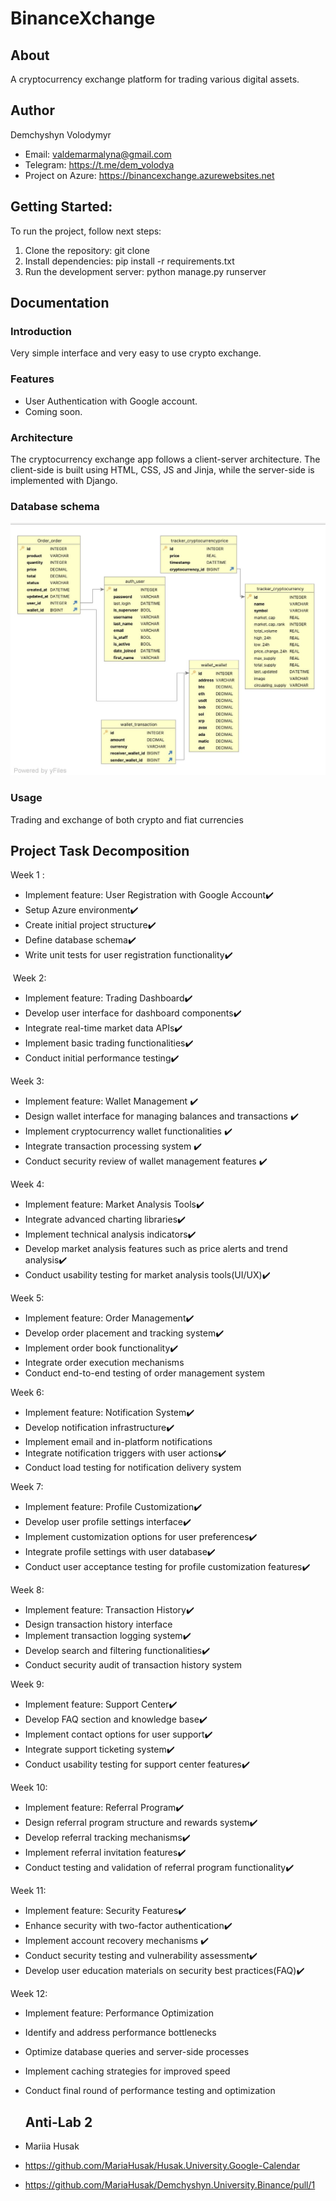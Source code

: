 # BinanceXchange

## About

A cryptocurrency exchange platform for trading various digital assets.

## Author

Demchyshyn Volodymyr

- Email: valdemarmalyna@gmail.com
- Telegram: https://t.me/dem_volodya
- Project on Azure: https://binancexchange.azurewebsites.net

## Getting Started:

To run the project, follow next steps:

1. Clone the repository: git clone
2. Install dependencies: pip install -r requirements.txt
3. Run the development server: python manage.py runserver

## Documentation

### Introduction

Very simple interface and very easy to use crypto exchange.

### Features

- User Authentication with Google account.
- Coming soon.

### Architecture

The cryptocurrency exchange app follows a client-server architecture. The client-side is built using HTML, CSS, JS and
Jinja, while the server-side is implemented with Django.

### Database schema 
![Database.jpg](Database.jpg "Database") 

### Usage

Trading and exchange of both crypto and fiat currencies

## Project Task Decomposition

Week 1 :️

- Implement feature: User Registration with Google Account✔️
- Setup Azure environment✔️
- Create initial project structure✔️
- Define database schema✔️
- Write unit tests for user registration functionality✔️

️
Week 2:

- Implement feature: Trading Dashboard✔️
- Develop user interface for dashboard components✔️
- Integrate real-time market data APIs✔️
- Implement basic trading functionalities✔️
- Conduct initial performance testing✔️

Week 3:

- Implement feature: Wallet Management ✔️
- Design wallet interface for managing balances and transactions ✔️
- Implement cryptocurrency wallet functionalities ✔️
- Integrate transaction processing system ✔️
- Conduct security review of wallet management features ✔️

Week 4:

- Implement feature: Market Analysis Tools✔️
- Integrate advanced charting libraries✔️
- Implement technical analysis indicators✔️
- Develop market analysis features such as price alerts and trend analysis✔️
- Conduct usability testing for market analysis tools(UI/UX)✔️

Week 5:

- Implement feature: Order Management✔️
- Develop order placement and tracking system✔️
- Implement order book functionality✔️
- Integrate order execution mechanisms
- Conduct end-to-end testing of order management system

Week 6:

- Implement feature: Notification System✔️
- Develop notification infrastructure✔️
- Implement email and in-platform notifications
- Integrate notification triggers with user actions✔️
- Conduct load testing for notification delivery system

Week 7:

- Implement feature: Profile Customization✔️
- Develop user profile settings interface✔️
- Implement customization options for user preferences✔️
- Integrate profile settings with user database✔️
- Conduct user acceptance testing for profile customization features✔️

Week 8:

- Implement feature: Transaction History✔️
- Design transaction history interface
- Implement transaction logging system✔️
- Develop search and filtering functionalities✔️
- Conduct security audit of transaction history system

Week 9:

- Implement feature: Support Center✔️
- Develop FAQ section and knowledge base✔️
- Implement contact options for user support✔️
- Integrate support ticketing system✔️
- Conduct usability testing for support center features✔️

Week 10:

- Implement feature: Referral Program✔️
- Design referral program structure and rewards system✔️
- Develop referral tracking mechanisms✔️
- Implement referral invitation features✔️
- Conduct testing and validation of referral program functionality✔️

Week 11:

- Implement feature: Security Features✔️
- Enhance security with two-factor authentication✔️
- Implement account recovery mechanisms ✔️
- Conduct security testing and vulnerability assessment✔️
- Develop user education materials on security best practices(FAQ)✔️

Week 12:

- Implement feature: Performance Optimization
- Identify and address performance bottlenecks
- Optimize database queries and server-side processes
- Implement caching strategies for improved speed
- Conduct final round of performance testing and optimization

  ## Anti-Lab 2
- Mariia Husak
- https://github.com/MariaHusak/Husak.University.Google-Calendar
- https://github.com/MariaHusak/Demchyshyn.University.Binance/pull/1
